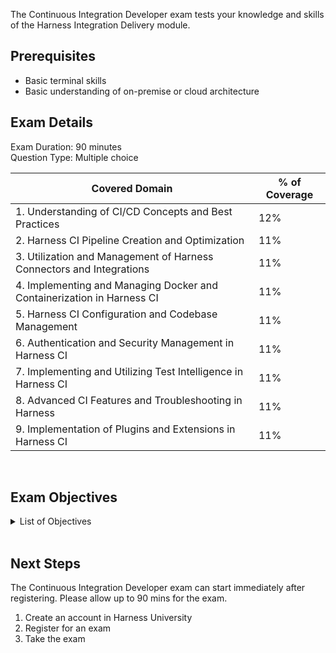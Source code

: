 The Continuous Integration Developer exam tests your knowledge and skills of the Harness Integration Delivery module.  

## Prerequisites

- Basic terminal skills
- Basic understanding of on-premise or cloud architecture

## Exam Details 

Exam Duration: 90 minutes <br/>
Question Type: Multiple choice

| Covered Domain                                              | % of Coverage |
| ------------------------------------------------------------| --------------|
| 1. Understanding of CI/CD Concepts and Best Practices        | 12%           |
| 2. Harness CI Pipeline Creation and Optimization             | 11%           |
| 3. Utilization and Management of Harness Connectors and Integrations | 11%       |
| 4. Implementing and Managing Docker and Containerization in Harness CI | 11%  |
| 5. Harness CI Configuration and Codebase Management          | 11%           |
| 6. Authentication and Security Management in Harness CI      | 11%           |
| 7. Implementing and Utilizing Test Intelligence in Harness CI | 11%           |
| 8. Advanced CI Features and Troubleshooting in Harness       | 11%           |
| 9. Implementation of Plugins and Extensions in Harness CI    | 11%           |


<br />

## Exam Objectives 

<details>
<summary>List of Objectives</summary>

The following is a detailed list of exam objectives:

| #   | Objective |
|-----|-----------|
| **1**   | **Understanding of CI/CD Concepts and Best Practices** |
| 1.1 | Distinguish between Continuous Integration, Continuous Delivery, and Continuous Deployment |
| 1.2 | Identify key concepts related to CI/CD pipelines and their steps |
| 1.3 | Recognize best practices for implementing CI/CD in software development workflows |
| **2**   | **Harness CI Pipeline Creation and Optimization** |
| 2.1 | Construct a Harness CI pipeline and establish its stages and steps |
| 2.2 | Diagnose and resolve common errors and issues within the CI pipeline |
| 2.3 | Implement strategies to optimize pipeline execution and minimize build times |
| **3**   | **Utilization and Management of Harness Connectors and Integrations** |
| 3.1 | Configure and manage various Harness Connectors (e.g., Docker, Git) |
| 3.2 | Understand and implement integration with different platforms and OS |
| **4**   | **Implementing and Managing Docker and Containerization in Harness CI** |
| 4.1 | Establish Docker connectivity and manage Docker connectors |
| 4.2 | Develop and optimize Dockerfile configurations and image handling |
| 4.3 | Diagnose and mitigate common Docker-related issues and errors |
| **5**   | **Harness CI Configuration and Codebase Management** |
| 5.1 | Understand and implement the configuration of Harness CI Codebase |
| 5.2 | Optimize and manage code repository, connectors, and trigger settings |
| **6**   | **Authentication and Security Management in Harness CI** |
| 6.1 | Configure and manage authentication methods for various connectors (e.g., Git, Docker) |
| 6.2 | Implement and utilize Secrets Management tools with Harness CI |
| 6.3 | Understand and implement access control using Harness RBAC configurations |
| **7**   | **Implementing and Utilizing Test Intelligence in Harness CI** |
| 7.1 | Configure and synchronize Harness Test Intelligence with main/master branches |
| 7.2 | Implement strategies to improve and optimize test execution times |
| **8**   | **Advanced CI Features and Troubleshooting in Harness** |
| 8.1 | Implement and utilize advanced features like caching and conditional executions in CI |
| 8.2 | Diagnose, troubleshoot, and resolve common issues and errors in CI stages |
| **9**   | **Implementation of Plugins and Extensions in Harness CI** |
| 9.1 | Understand, install, and manage plugins in the Harness CI environment |
| 9.2 | Implement use-cases using various Harness CI and third-party plugins |

</details>

<br />

## Next Steps

The Continuous Integration Developer exam can start immediately after registering. Please allow up to 90 mins for the exam.

1. Create an account in Harness University
2. Register for an exam 
3. Take the exam
